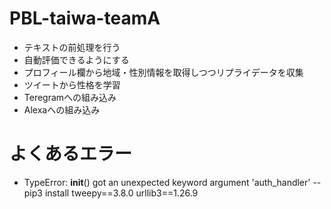 # PBL-taiwa-teamA
- テキストの前処理を行う
- 自動評価できるようにする
- プロフィール欄から地域・性別情報を取得しつつリプライデータを収集
- ツイートから性格を学習
- Teregramへの組み込み
- Alexaへの組み込み

# よくあるエラー
- TypeError: __init__() got an unexpected keyword argument 'auth_handler'
-- pip3 install tweepy==3.8.0 urllib3==1.26.9
